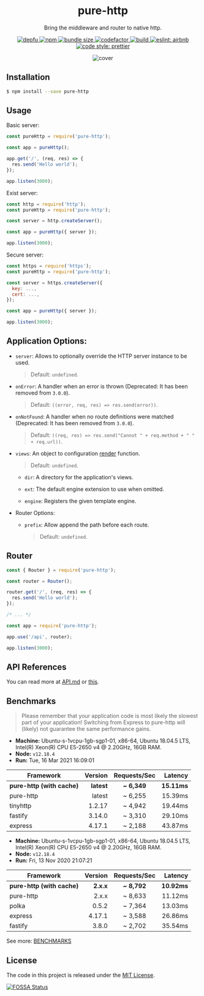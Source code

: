 <h1 align='center'>pure-http</h1>

<p align='center'>Bring the middleware and router to native http.</p>

<p align='center'>
  <a href='https://depfu.com/github/htdangkhoa/pure-http?project_id=17737'>
    <img src='https://badges.depfu.com/badges/22cfff5ebd5901cb72e115e69767cad5/count.svg' alt='depfu' />
  </a>

  <a href='https://www.npmjs.com/package/pure-http'>
    <img src='https://img.shields.io/npm/v/pure-http' alt='npm' />
  </a>

  <a href="https://bundlephobia.com/result?p=pure-http">
    <img src="https://badgen.net/bundlephobia/minzip/pure-http" alt="bundle size" />
  </a>

  <a href="https://www.codefactor.io/repository/github/htdangkhoa/pure-http">
    <img src="https://www.codefactor.io/repository/github/htdangkhoa/pure-http/badge" alt="codefactor" />
  </a>

  <a href='https://travis-ci.org/github/htdangkhoa/pure-http'>
    <img src='https://travis-ci.com/htdangkhoa/pure-http.svg?branch=master' alt='build' />
  </a>

  <a href='https://github.com/airbnb/javascript/tree/master/packages/eslint-config-airbnb-base'>
    <img src='https://img.shields.io/badge/eslint-airbnb-4B32C3.svg' alt='eslint: airbnb' />
  </a>

  <a href='https://github.com/prettier/prettier'>
    <img src='https://img.shields.io/badge/code_style-prettier-ff69b4.svg' alt='code style: prettier' />
  </a>
</p>

<div align='center'>
  <img src='./art/cover.jpeg' alt='cover' />
</div>

## Installation

```bash
$ npm install --save pure-http
```

## Usage

Basic server:

```js
const pureHttp = require('pure-http');

const app = pureHttp();

app.get('/', (req, res) => {
  res.send('Hello world');
});

app.listen(3000);
```

Exist server:

```js
const http = require('http');
const pureHttp = require('pure-http');

const server = http.createServer();

const app = pureHttp({ server });

app.listen(3000);
```

Secure server:

```js
const https = require('https');
const pureHttp = require('pure-http');

const server = https.createServer({
  key: ...,
  cert: ...,
});

const app = pureHttp({ server });

app.listen(3000);
```

## Application Options:

- `server`: Allows to optionally override the HTTP server instance to be used.

  > Default: `undefined`.

- `onError`: A handler when an error is thrown (Deprecated: It has been removed from `3.0.0`).

  > Default: `((error, req, res) => res.send(error))`.

- `onNotFound`: A handler when no route definitions were matched (Deprecated: It has been removed from `3.0.0`).

  > Default: `((req, res) => res.send("Cannot " + req.method + " " + req.url))`.

- `views`: An object to configuration [render](./API.md#resrenderview--options--callback) function.

  > Default: `undefined`.

  - `dir`: A directory for the application's views.

  - `ext`: The default engine extension to use when omitted.

  - `engine`: Registers the given template engine.

- Router Options:

  - `prefix`: Allow append the path before each route.

    > Default: `undefined`.

## Router

```js
const { Router } = require('pure-http');

const router = Router();

router.get('/', (req, res) => {
  res.send('Hello world');
});

/* ... */

const app = require('pure-http');

app.use('/api', router);

app.listen(3000);
```

## API References

You can read more at [API.md](./API.md) or [this](./archives/README.md).

## Benchmarks

> Please remember that your application code is most likely the slowest part of your application!
> Switching from Express to pure-http will (likely) not guarantee the same performance gains.

- **Machine:** Ubuntu-s-1vcpu-1gb-sgp1-01, x86-64, Ubuntu 18.04.5 LTS, Intel(R) Xeon(R) CPU E5-2650 v4 @ 2.20GHz, 16GB RAM.
- **Node:** `v12.18.4`
- **Run:** Tue, 16 Mar 2021 16:09:01

| Framework                  |    Version | Requests/Sec |     Latency |
| -------------------------- | ---------: | :----------: | ----------: |
| **pure-http (with cache)** | **latest** | **\~ 6,349** | **15.11ms** |
| pure-http                  |     latest |   ~ 6,255    |     15.39ms |
| tinyhttp                   |     1.2.17 |   ~ 4,942    |     19.44ms |
| fastify                    |     3.14.0 |   ~ 3,310    |     29.10ms |
| express                    |     4.17.1 |   ~ 2,188    |     43.87ms |

- **Machine:** Ubuntu-s-1vcpu-1gb-sgp1-01, x86-64, Ubuntu 18.04.5 LTS, Intel(R) Xeon(R) CPU E5-2650 v4 @ 2.20GHz, 16GB RAM.
- **Node:** `v12.18.4`
- **Run:** Fri, 13 Nov 2020 21:07:21

| Framework                  |   Version | Requests/Sec |     Latency |
| -------------------------- | --------: | :----------: | ----------: |
| **pure-http (with cache)** | **2.x.x** | **\~ 8,792** | **10.92ms** |
| pure-http                  |     2.x.x |   ~ 8,633    |     11.12ms |
| polka                      |     0.5.2 |   ~ 7,364    |     13.03ms |
| express                    |    4.17.1 |   ~ 3,588    |     26.86ms |
| fastify                    |     3.8.0 |   ~ 2,702    |     35.54ms |

See more: [BENCHMARKS](./bench)

## License

The code in this project is released under the [MIT License](./LICENSE).

[![FOSSA Status](https://app.fossa.com/api/projects/git%2Bgithub.com%2Fhtdangkhoa%2Fpure-http.svg?type=large)](https://app.fossa.com/projects/git%2Bgithub.com%2Fhtdangkhoa%2Fpure-http?ref=badge_large)
